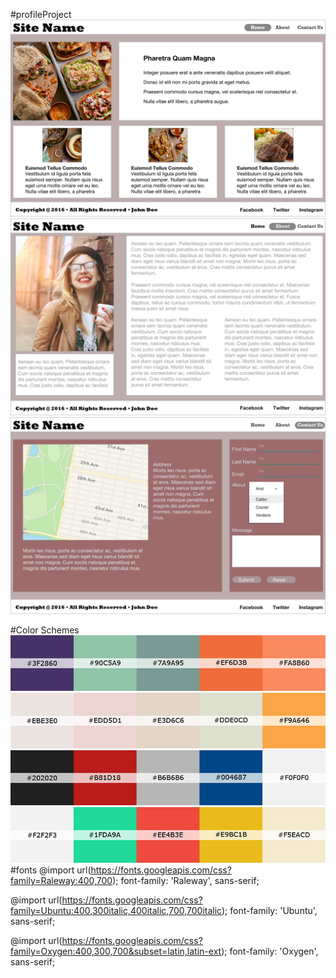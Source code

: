 #profileProject
![Layout](/docs/Index-Profile.png)
![About](/docs/About.png)
![Contact](/docs/Contact.png)

#Color Schemes
![Pallet1](/docs/1-palette-1.jpg)
![Pallet2](/docs/2-palette-1.jpg)
![Pallet3](/docs/3-palette-1.jpg)
![Pallet4](/docs/4-palette-1.jpg)
#fonts
@import url(https://fonts.googleapis.com/css?family=Raleway:400,700);
font-family: 'Raleway', sans-serif;

@import url(https://fonts.googleapis.com/css?family=Ubuntu:400,300italic,400italic,700,700italic);
font-family: 'Ubuntu', sans-serif;

@import url(https://fonts.googleapis.com/css?family=Oxygen:400,300,700&subset=latin,latin-ext);
font-family: 'Oxygen', sans-serif;
